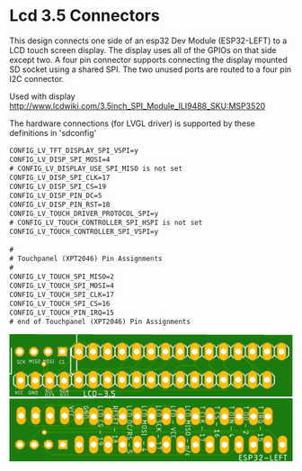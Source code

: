 # Lcd 3.5 Connectors
This design connects one side of an esp32 Dev Module (ESP32-LEFT) to a LCD touch screen display. The display uses all of the GPIOs on that side except two. A four pin connector supports connecting the display mounted SD socket using a shared SPI. The two unused ports are routed to a four pin I2C connector. 

Used with display http://www.lcdwiki.com/3.5inch_SPI_Module_ILI9488_SKU:MSP3520

The hardware connections (for LVGL driver) is supported by these definitions in 'sdconfig'

    CONFIG_LV_TFT_DISPLAY_SPI_VSPI=y
    CONFIG_LV_DISP_SPI_MOSI=4
    # CONFIG_LV_DISPLAY_USE_SPI_MISO is not set
    CONFIG_LV_DISP_SPI_CLK=17
    CONFIG_LV_DISP_SPI_CS=19
    CONFIG_LV_DISP_PIN_DC=5
    CONFIG_LV_DISP_PIN_RST=18
    CONFIG_LV_TOUCH_DRIVER_PROTOCOL_SPI=y
    # CONFIG_LV_TOUCH_CONTROLLER_SPI_HSPI is not set
    CONFIG_LV_TOUCH_CONTROLLER_SPI_VSPI=y

    #
    # Touchpanel (XPT2046) Pin Assignments
    #
    CONFIG_LV_TOUCH_SPI_MISO=2
    CONFIG_LV_TOUCH_SPI_MOSI=4
    CONFIG_LV_TOUCH_SPI_CLK=17
    CONFIG_LV_TOUCH_SPI_CS=16
    CONFIG_LV_TOUCH_PIN_IRQ=15
    # end of Touchpanel (XPT2046) Pin Assignments

![Top Side](/assets/Lcd3_5ConnectTop.png)
![Bottom Side](/assets/Lcd3_5ConnectBottom.png)
